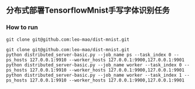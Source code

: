 ## 分布式部署TensorflowMnist手写字体识别任务

### How to run
`git clone git@github.com:leo-mao/dist-mnist.git`
```
git clone git@github.com:leo-mao/dist-mnist.git
python distributed_server-basic.py --job_name ps --task_index 0 --ps_hosts 127.0.0.1:9910 --worker_hosts 127.0.0.1:9900,127.0.0.1:9901
python distributed_server-basic.py --job_name worker --task_index 0 --ps_hosts 127.0.0.1:9910 --worker_hosts 127.0.0.1:9900,127.0.0.1:9901
python distributed_server-basic.py --job_name worker --task_index 1 --ps_hosts 127.0.0.1:9910 --worker_hosts 127.0.0.1:9900,127.0.0.1:9901 
```